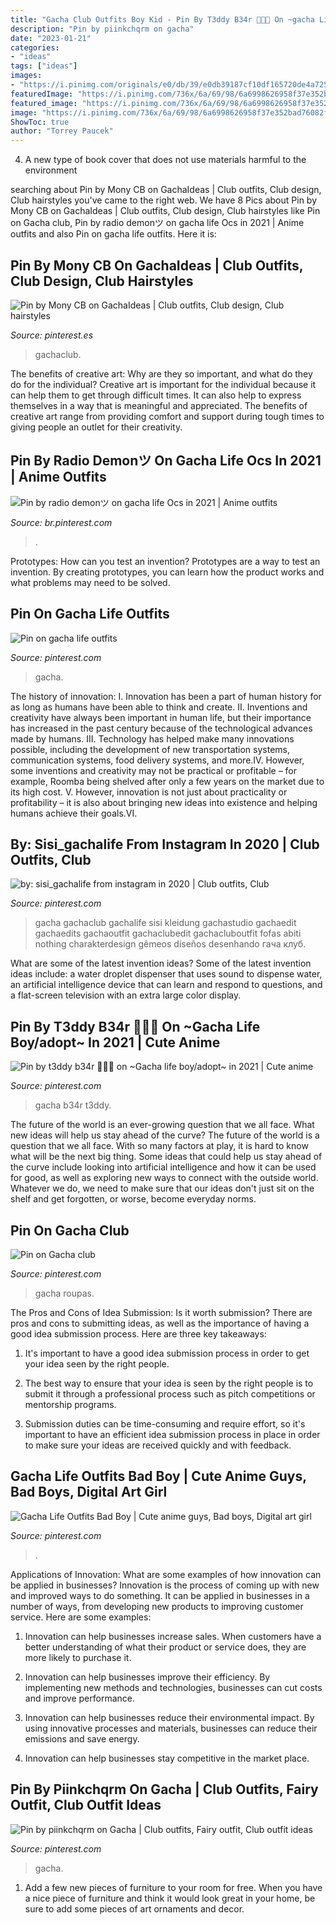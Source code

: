 ```yaml
---
title: "Gacha Club Outfits Boy Kid - Pin By T3ddy B34r 🐻🧸💞 On ~gacha Life Boy/adopt~ In 2021"
description: "Pin by piinkchqrm on gacha"
date: "2023-01-21"
categories:
- "ideas"
tags: ["ideas"]
images:
- "https://i.pinimg.com/originals/e0/db/39/e0db39187cf10df165720de4a7255861.jpg"
featuredImage: "https://i.pinimg.com/736x/6a/69/98/6a6998626958f37e352bad76082f73f5.jpg"
featured_image: "https://i.pinimg.com/736x/6a/69/98/6a6998626958f37e352bad76082f73f5.jpg"
image: "https://i.pinimg.com/736x/6a/69/98/6a6998626958f37e352bad76082f73f5.jpg"
ShowToc: true
author: "Torrey Paucek"
---
```



4. A new type of book cover that does not use materials harmful to the environment 

	

		
searching about Pin by Mony CB on GachaIdeas | Club outfits, Club design, Club hairstyles you've came to the right web. We have 8 Pics about Pin by Mony CB on GachaIdeas | Club outfits, Club design, Club hairstyles like Pin on Gacha club, Pin by radio demonツ on gacha life Ocs in 2021 | Anime outfits and also Pin on gacha life outfits. Here it is:
		
    
## Pin By Mony CB On GachaIdeas | Club Outfits, Club Design, Club Hairstyles

<img loading=lazy src="https://i.pinimg.com/736x/6a/69/98/6a6998626958f37e352bad76082f73f5.jpg" onerror="this.onerror=null;this.src='https://tse4.mm.bing.net/th?id=OIP.TBiq25FjQ1rI7vVT54prJQHaHa&amp;pid=15.1';" alt="Pin by Mony CB on GachaIdeas | Club outfits, Club design, Club hairstyles">

_Source: pinterest.es_

>gachaclub. 

	

The benefits of creative art: Why are they so important, and what do they do for the individual?
Creative art is important for the individual because it can help them to get through difficult times. It can also help to express themselves in a way that is meaningful and appreciated. The benefits of creative art range from providing comfort and support during tough times to giving people an outlet for their creativity.

    
## Pin By Radio Demonツ On Gacha Life Ocs In 2021 | Anime Outfits

<img loading=lazy src="https://i.pinimg.com/originals/e0/db/39/e0db39187cf10df165720de4a7255861.jpg" onerror="this.onerror=null;this.src='https://tse2.mm.bing.net/th?id=OIP.J-AOjpoG-FlyEuO_o5skWAHaEK&amp;pid=15.1';" alt="Pin by radio demonツ on gacha life Ocs in 2021 | Anime outfits">

_Source: br.pinterest.com_

>. 

	

Prototypes: How can you test an invention?
Prototypes are a way to test an invention. By creating prototypes, you can learn how the product works and what problems may need to be solved.

    
## Pin On Gacha Life Outfits

<img loading=lazy src="https://i.pinimg.com/736x/fd/d5/4a/fdd54afe0eb5b8d818cb8320e7a376af.jpg" onerror="this.onerror=null;this.src='https://tse2.mm.bing.net/th?id=OIP.h-3HVoKgw3YUrXL4WeEnQwHaEJ&amp;pid=15.1';" alt="Pin on gacha life outfits">

_Source: pinterest.com_

>gacha. 

	

The history of innovation:
I. Innovation has been a part of human history for as long as humans have been able to think and create. II. Inventions and creativity have always been important in human life, but their importance has increased in the past century because of the technological advances made by humans. III. Technology has helped make many innovations possible, including the development of new transportation systems, communication systems, food delivery systems, and more.IV. However, some inventions and creativity may not be practical or profitable – for example, Roomba being shelved after only a few years on the market due to its high cost. V. However, innovation is not just about practicality or profitability – it is also about bringing new ideas into existence and helping humans achieve their goals.VI.

    
## By: Sisi_gachalife From Instagram In 2020 | Club Outfits, Club

<img loading=lazy src="https://i.pinimg.com/736x/1e/5c/91/1e5c919aea2b326a63aba8147ac84de8.jpg" onerror="this.onerror=null;this.src='https://tse1.mm.bing.net/th?id=OIP.Egn7wi7AvCD6KogulZ_ynAHaHa&amp;pid=15.1';" alt="by: sisi_gachalife from instagram in 2020 | Club outfits, Club">

_Source: pinterest.com_

>gacha gachaclub gachalife sisi kleidung gachastudio gachaedit gachaedits gachaoutfit gachaclubedit gachacluboutfit fofas abiti nothing charakterdesign gêmeos diseños desenhando гача клуб. 

	

What are some of the latest invention ideas?
Some of the latest invention ideas include: a water droplet dispenser that uses sound to dispense water, an artificial intelligence device that can learn and respond to questions, and a flat-screen television with an extra large color display.

    
## Pin By T3ddy B34r 🐻🧸💞 On ~Gacha Life Boy/adopt~ In 2021 | Cute Anime

<img loading=lazy src="https://i.pinimg.com/736x/b2/7a/8b/b27a8baea912ef7bbfda884347acfda2.jpg" onerror="this.onerror=null;this.src='https://tse3.mm.bing.net/th?id=OIP.LLxKU7RpMCtpcKDiQzTr-AHaLD&amp;pid=15.1';" alt="Pin by t3ddy b34r 🐻🧸💞 on ~Gacha life boy/adopt~ in 2021 | Cute anime">

_Source: pinterest.com_

>gacha b34r t3ddy. 

	

The future of the world is an ever-growing question that we all face. What new ideas will help us stay ahead of the curve?
The future of the world is a question that we all face. With so many factors at play, it is hard to know what will be the next big thing. Some ideas that could help us stay ahead of the curve include looking into artificial intelligence and how it can be used for good, as well as exploring new ways to connect with the outside world. Whatever we do, we need to make sure that our ideas don't just sit on the shelf and get forgotten, or worse, become everyday norms.

    
## Pin On Gacha Club

<img loading=lazy src="https://i.pinimg.com/736x/a4/df/81/a4df8138c4e02f6c543bce87db1fddf4.jpg" onerror="this.onerror=null;this.src='https://tse1.mm.bing.net/th?id=OIP.zCMxm7E2GF88A50IzlljwQHaNA&amp;pid=15.1';" alt="Pin on Gacha club">

_Source: pinterest.com_

>gacha roupas. 

	

The Pros and Cons of Idea Submission: Is it worth submission?
There are pros and cons to submitting ideas, as well as the importance of having a good idea submission process. Here are three key takeaways:
1. It's important to have a good idea submission process in order to get your idea seen by the right people.

2. The best way to ensure that your idea is seen by the right people is to submit it through a professional process such as pitch competitions or mentorship programs.

3. Submission duties can be time-consuming and require effort, so it's important to have an efficient idea submission process in place in order to make sure your ideas are received quickly and with feedback.

    
## Gacha Life Outfits Bad Boy | Cute Anime Guys, Bad Boys, Digital Art Girl

<img loading=lazy src="https://i.pinimg.com/736x/96/56/ec/9656ecf21126ffc34c1bcbe5cae12931.jpg" onerror="this.onerror=null;this.src='https://tse1.mm.bing.net/th?id=OIP.-zVEr92Jjtwxp4KrhPoH8AHaMn&amp;pid=15.1';" alt="Gacha Life Outfits Bad Boy | Cute anime guys, Bad boys, Digital art girl">

_Source: pinterest.com_

>. 

	

Applications of Innovation: What are some examples of how innovation can be applied in businesses?
Innovation is the process of coming up with new and improved ways to do something. It can be applied in businesses in a number of ways, from developing new products to improving customer service. Here are some examples:
1. Innovation can help businesses increase sales. When customers have a better understanding of what their product or service does, they are more likely to purchase it.

2. Innovation can help businesses improve their efficiency. By implementing new methods and technologies, businesses can cut costs and improve performance.

3. Innovation can help businesses reduce their environmental impact. By using innovative processes and materials, businesses can reduce their emissions and save energy.

4. Innovation can help businesses stay competitive in the market place.

    
## Pin By Piinkchqrm On Gacha | Club Outfits, Fairy Outfit, Club Outfit Ideas

<img loading=lazy src="https://i.pinimg.com/736x/e6/3f/7a/e63f7aec7f51b9f94ce115c521110567.jpg" onerror="this.onerror=null;this.src='https://tse2.mm.bing.net/th?id=OIP.IH97fvUaMWDye_Esa7G06QHaG_&amp;pid=15.1';" alt="Pin by piinkchqrm on Gacha | Club outfits, Fairy outfit, Club outfit ideas">

_Source: pinterest.com_

>gacha. 

	

1. Add a few new pieces of furniture to your room for free. When you have a nice piece of furniture and think it would look great in your home, be sure to add some pieces of art ornaments and decor.

